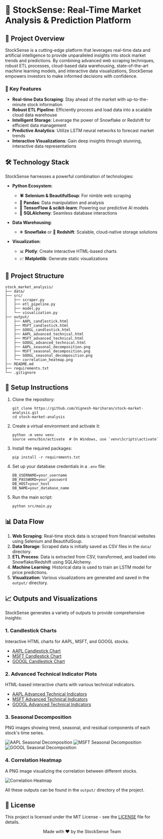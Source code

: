# 🚀 StockSense: Real-Time Market Analysis & Prediction Platform

## 🌟 Project Overview

StockSense is a cutting-edge platform that leverages real-time data and artificial intelligence to provide unparalleled insights into stock market trends and predictions. By combining advanced web scraping techniques, robust ETL processes, cloud-based data warehousing, state-of-the-art machine learning models, and interactive data visualizations, StockSense empowers investors to make informed decisions with confidence.

### 🔑 Key Features

- **Real-time Data Scraping**: Stay ahead of the market with up-to-the-minute stock information
- **Robust ETL Pipeline**: Efficiently process and load data into a scalable cloud data warehouse
- **Intelligent Storage**: Leverage the power of Snowflake or Redshift for efficient data management
- **Predictive Analytics**: Utilize LSTM neural networks to forecast market trends
- **Interactive Visualizations**: Gain deep insights through stunning, interactive data representations

## 🛠 Technology Stack

StockSense harnesses a powerful combination of technologies:

- **Python Ecosystem**:
  - 🕷 **Selenium & BeautifulSoup**: For nimble web scraping
  - 🐼 **Pandas**: Data manipulation and analysis
  - 🧠 **TensorFlow & scikit-learn**: Powering our predictive AI models
  - 🔗 **SQLAlchemy**: Seamless database interactions

- **Data Warehousing**:
  - ❄ **Snowflake** or 🚀 **Redshift**: Scalable, cloud-native storage solutions

- **Visualization**:
  - 📊 **Plotly**: Create interactive HTML-based charts
  - 📈 **Matplotlib**: Generate static visualizations

## 📂 Project Structure

```
stock_market_analysis/
├── data/
├── src/
│   ├── scraper.py
│   ├── etl_pipeline.py
│   ├── model.py
│   └── visualization.py
├── output/
│   ├── AAPL_candlestick.html
│   ├── MSFT_candlestick.html
│   ├── GOOGL_candlestick.html
│   ├── AAPL_advanced_technical.html
│   ├── MSFT_advanced_technical.html
│   ├── GOOGL_advanced_technical.html
│   ├── AAPL_seasonal_decomposition.png
│   ├── MSFT_seasonal_decomposition.png
│   ├── GOOGL_seasonal_decomposition.png
│   └── correlation_heatmap.png
├── README.md
├── requirements.txt
└── .gitignore
```

## 🚀 Setup Instructions

1. Clone the repository:
   ```
   git clone https://github.com/Vignesh-Hariharan/stock-market-analysis.git
   cd stock-market-analysis
   ```

2. Create a virtual environment and activate it:
   ```
   python -m venv venv
   source venv/bin/activate  # On Windows, use `venv\Scripts\activate`
   ```

3. Install the required packages:
   ```
   pip install -r requirements.txt
   ```

4. Set up your database credentials in a `.env` file:
   ```
   DB_USERNAME=your_username
   DB_PASSWORD=your_password
   DB_HOST=your_host
   DB_NAME=your_database_name
   ```

5. Run the main script:
   ```
   python src/main.py
   ```

## 📊 Data Flow

1. **Web Scraping**: Real-time stock data is scraped from financial websites using Selenium and BeautifulSoup.
2. **Data Storage**: Scraped data is initially saved as CSV files in the `data/` directory.
3. **ETL Process**: Data is extracted from CSV, transformed, and loaded into Snowflake/Redshift using SQLAlchemy.
4. **Machine Learning**: Historical data is used to train an LSTM model for price predictions.
5. **Visualization**: Various visualizations are generated and saved in the `output/` directory.

## 📈 Outputs and Visualizations

StockSense generates a variety of outputs to provide comprehensive insights:

### 1. Candlestick Charts
Interactive HTML charts for AAPL, MSFT, and GOOGL stocks.

- [AAPL Candlestick Chart](output/AAPL_candlestick.html)
- [MSFT Candlestick Chart](output/MSFT_candlestick.html)
- [GOOGL Candlestick Chart](output/GOOGL_candlestick.html)

### 2. Advanced Technical Indicator Plots
HTML-based interactive charts with various technical indicators.

- [AAPL Advanced Technical Indicators](output/AAPL_advanced_technical.html)
- [MSFT Advanced Technical Indicators](output/MSFT_advanced_technical.html)
- [GOOGL Advanced Technical Indicators](output/GOOGL_advanced_technical.html)

### 3. Seasonal Decomposition
PNG images showing trend, seasonal, and residual components of each stock's time series.

![AAPL Seasonal Decomposition](output/AAPL_seasonal_decomposition.png)
![MSFT Seasonal Decomposition](output/MSFT_seasonal_decomposition.png)
![GOOGL Seasonal Decomposition](output/GOOGL_seasonal_decomposition.png)

### 4. Correlation Heatmap
A PNG image visualizing the correlation between different stocks.

![Correlation Heatmap](output/correlation_heatmap.png)

All these outputs can be found in the `output/` directory of the project.

## 📜 License

This project is licensed under the MIT License - see the [LICENSE](LICENSE) file for details.

<p align="center">Made with ❤️ by the StockSense Team</p>
